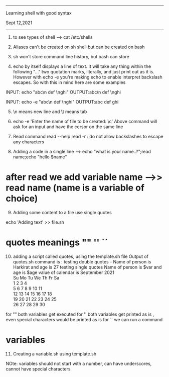 ******************************************************
Learning shell with good syntax

Sept 12,2021

*********************************************************

1) to see types of shell --> cat /etc/shells
2) Aliases can't be created on sh shell but can be created on bash
3) sh won't store command line history, but bash can store

4) echo by itself displays a line of text. It will take any thing within the following "..." two quotation marks, literally, and just print out as it is. However with echo -e you're making echo to enable interpret backslash escapes. So with this in mind here are some examples

INPUT: echo "abc\n def \nghi" 
OUTPUT:abc\n def \nghi

INPUT: echo -e "abc\n def \nghi"
OUTPUT:abc
 def 
ghi

5) \n means new line and \t means tab
6) echo -e 'Enter the name of file to be created: \c'
Above command will ask for an input and have the cersor on the same line

7) Read command
read --help
read -r : do not allow backslashes to escape any characters

8) Adding a code in a single line -->
   echo "what is your name..?";read name;echo "hello $name"

# after read we add variable name -->> read name (name is a variable of choice)

9) Adding some content to a file use single quotes

echo 'Adding text' >> file.sh

# quotes meanings "" '' ``

10) adding a script called quotes, using the template.sh file
Output of quotes.sh command is :
testing double quotes - Name of person is Harkirat and age is 27
testing single quotes Name of person is $var and age is $age
value of calendar is    September 2021     
Su Mo Tu We Th Fr Sa  
          1  2  3  4  
 5  6  7  8  9 10 11  
12 13 14 15 16 17 18  
19 20 21 22 23 24 25  
26 27 28 29 30

for "" both variables get executed
for '' both variables get printed as is , even special characters would be printed as is
for `` we can run a command

# variables
11) Creating a variable.sh using template.sh

NOte: variables should not start with a number, can have underscores, cannot have special characters
